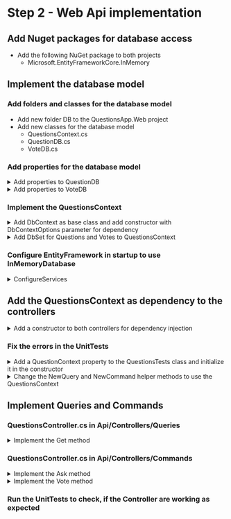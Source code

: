 # Step 2 - Web Api implementation

## Add Nuget packages for database access

* Add the following NuGet package to both projects
  * Microsoft.EntityFrameworkCore.InMemory

## Implement the database model

### Add folders and classes for the database model

* Add new folder DB to the QuestionsApp.Web project
* Add new classes for the database model
  * QuestionsContext.cs
  * QuestionDB.cs
  * VoteDB.cs
  
### Add properties for the database model

<details><summary>Add properties to QuestionDB</summary>
 
~~~c#
[Key]
[DatabaseGenerated(DatabaseGeneratedOption.Identity)]
public int ID { get; set; }
public string Content { get; set; }
public ICollection<VoteDB> Votes { get; set; }
~~~
</details>

<details><summary>Add properties to VoteDB</summary>

~~~c#
[Key]
[DatabaseGenerated(DatabaseGeneratedOption.Identity)]
public int ID { get; set; }
public int QuestionID { get; set; }
public QuestionDB Question { get; set; }
~~~
</details>

### Implement the QuestionsContext

<details><summary>Add DbContext as base class and add constructor with DbContextOptions parameter for dependency</summary>

~~~c#
public class QuestionsContext : DbContext
{
    public QuestionsContext(DbContextOptions options) : base(options)
    { }
}
~~~
</details>

<details><summary>Add DbSet for Questions and Votes to QuestionsContext</summary>

~~~c#
public DbSet<QuestionDB> Questions { get; set; }
public DbSet<VoteDB> Votes { get; set; }
~~~
</details>

### Configure EntityFramework in startup to use InMemoryDatabase

<details><summary>ConfigureServices</summary>

~~~c#
// Configuration for Entity Framework
services.AddDbContext<QuestionsContext>(options => options.UseInMemoryDatabase("Dummy"));
~~~
</details>

## Add the QuestionsContext as dependency to the controllers

<details><summary>Add a constructor to both controllers for dependency injection</summary>

~~~c#
private readonly QuestionsContext _context;
public QuestionsController(QuestionsContext context)
{
    _context = context;
}
~~~
</details>

### Fix the errors in the UnitTests

<details><summary>Add a QuestionContext property to the QuestionsTests class and initialize it in the constructor</summary>

~~~c#
private readonly QuestionsContext _context;

public QuestionsTests()
{
	var options = new DbContextOptionsBuilder<QuestionsContext>().
						UseInMemoryDatabase(Guid.NewGuid().ToString()).Options;
	_context = new QuestionsContext(options);
}
~~~
</details>

<details><summary>Change the NewQuery and NewCommand helper methods to use the QuestionsContext</summary>

~~~c#
private Web.Api.Controllers.Queries.QuestionsController NewQuery() => new(_context)

private Web.Api.Controllers.Commands.QuestionsController NewCommand() => new(_context)
~~~
</details>

## Implement Queries and Commands

### QuestionsController.cs in Api/Controllers/Queries

<details><summary>Implement the Get method</summary>

~~~c#
return (from q in _context.Questions
        select new Question { ID = q.ID, Content = q.Content, Votes = q.Votes.Count() }).ToList();
~~~
</details>

### QuestionsController.cs in Api/Controllers/Commands

<details><summary>Implement the Ask method</summary>

~~~c#
if (string.IsNullOrWhiteSpace(content))
    return BadRequest("The Question Content can not be empty");

_context.Questions.Add(new QuestionDB { Content = content });
_context.SaveChanges();
return Ok();
~~~
</details>

<details><summary>Implement the Vote method</summary>

~~~c#
if (!_context.Questions.Any(q => q.ID == questionID))
    return BadRequest("Invalid Question ID");

_context.Votes.Add(new VoteDB { QuestionID = questionID });
_context.SaveChanges();
return Ok();
~~~
</details>

### Run the UnitTests to check, if the Controller are working as expected
